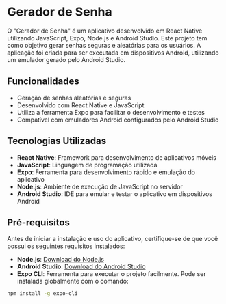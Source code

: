 # Gerador de Senha

O "Gerador de Senha" é um aplicativo desenvolvido em React Native utilizando JavaScript, Expo, Node.js e Android Studio. Este projeto tem como objetivo gerar senhas seguras e aleatórias para os usuários. A aplicação foi criada para ser executada em dispositivos Android, utilizando um emulador gerado pelo Android Studio.

## Funcionalidades

- Geração de senhas aleatórias e seguras
- Desenvolvido com React Native e JavaScript
- Utiliza a ferramenta Expo para facilitar o desenvolvimento e testes
- Compatível com emuladores Android configurados pelo Android Studio

## Tecnologias Utilizadas

- **React Native**: Framework para desenvolvimento de aplicativos móveis
- **JavaScript**: Linguagem de programação utilizada
- **Expo**: Ferramenta para desenvolvimento rápido e emulação do aplicativo
- **Node.js**: Ambiente de execução de JavaScript no servidor
- **Android Studio**: IDE para emular e testar o aplicativo em dispositivos Android

## Pré-requisitos

Antes de iniciar a instalação e uso do aplicativo, certifique-se de que você possui os seguintes requisitos instalados:

- **Node.js**: [Download do Node.js](https://nodejs.org/)
- **Android Studio**: [Download do Android Studio](https://developer.android.com/studio)
- **Expo CLI**: Ferramenta para executar o projeto facilmente. Pode ser instalada globalmente com o comando:

```bash
npm install -g expo-cli
